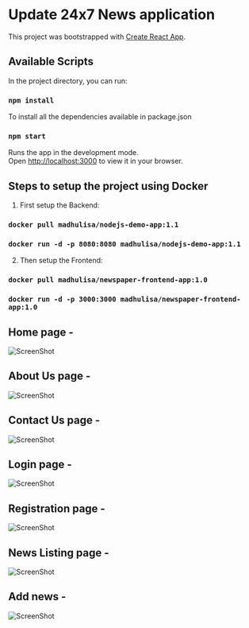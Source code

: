 # Update 24x7 News application

This project was bootstrapped with [Create React App](https://github.com/facebook/create-react-app).

## Available Scripts

In the project directory, you can run:

### `npm install`

To install all the dependencies available in package.json

### `npm start`

Runs the app in the development mode.\
Open [http://localhost:3000](http://localhost:3000) to view it in your browser.


## Steps to setup the project using Docker

1. First setup the Backend:

### `docker pull madhulisa/nodejs-demo-app:1.1`
### `docker run -d -p 8080:8080 madhulisa/nodejs-demo-app:1.1`


2. Then setup the Frontend:

### `docker pull madhulisa/newspaper-frontend-app:1.0`
### `docker run -d -p 3000:3000 madhulisa/newspaper-frontend-app:1.0`


## Home page -

![ScreenShot](https://raw.github.com/madhulisabanik/newspaper-frontend-app/main/ProjectScreenshots/homePage.png)

## About Us page -

![ScreenShot](https://raw.github.com/madhulisabanik/newspaper-frontend-app/main/ProjectScreenshots/aboutUs.PNG)

## Contact Us page -

![ScreenShot](https://raw.github.com/madhulisabanik/newspaper-frontend-app/main/ProjectScreenshots/contactUs.PNG)

## Login page -

![ScreenShot](https://raw.github.com/madhulisabanik/newspaper-frontend-app/main/ProjectScreenshots/login.PNG)

## Registration page -

![ScreenShot](https://raw.github.com/madhulisabanik/newspaper-frontend-app/main/ProjectScreenshots/register.jpg)

## News Listing page -

![ScreenShot](https://raw.github.com/madhulisabanik/newspaper-frontend-app/main/ProjectScreenshots/news_listing_page.png)

## Add news -

![ScreenShot](https://raw.github.com/madhulisabanik/newspaper-frontend-app/main/ProjectScreenshots/addNews.jpg)

